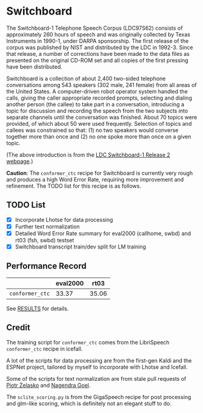 # Switchboard

The Switchboard-1 Telephone Speech Corpus (LDC97S62) consists of approximately 260 hours of speech and was originally collected by Texas Instruments in 1990-1, under DARPA sponsorship. The first release of the corpus was published by NIST and distributed by the LDC in 1992-3. Since that release, a number of corrections have been made to the data files as presented on the original CD-ROM set and all copies of the first pressing have been distributed.

Switchboard is a collection of about 2,400 two-sided telephone conversations among 543 speakers (302 male, 241 female) from all areas of the United States. A computer-driven robot operator system handled the calls, giving the caller appropriate recorded prompts, selecting and dialing another person (the callee) to take part in a conversation, introducing a topic for discussion and recording the speech from the two subjects into separate channels until the conversation was finished. About 70 topics were provided, of which about 50 were used frequently. Selection of topics and callees was constrained so that: (1) no two speakers would converse together more than once and (2) no one spoke more than once on a given topic.

(The above introduction is from the [LDC Switchboard-1 Release 2 webpage](https://catalog.ldc.upenn.edu/LDC97S62).)

**Caution**: The `conformer_ctc` recipe for Switchboard is currently very rough and produces a high Word Error Rate, requiring more improvement and refinement. The TODO list for this recipe is as follows.

## TODO List
- [x] Incorporate Lhotse for data processing
- [x] Further text normalization
- [x] Detailed Word Error Rate summary for eval2000 (callhome, swbd) and rt03 (fsh, swbd) testset
- [x] Switchboard transcript train/dev split for LM training

## Performance Record
|                                |  eval2000  |  rt03  |
|--------------------------------|------------|--------|
|         `conformer_ctc`        |    33.37   |  35.06 |

See [RESULTS](/egs/swbd/ASR/RESULTS.md) for details.

## Credit

The training script for `conformer_ctc` comes from the LibriSpeech `conformer_ctc` recipe in icefall.

A lot of the scripts for data processing are from the first-gen Kaldi and the ESPNet project, tailored by myself to incorporate with Lhotse and Icefall.

Some of the scripts for text normalization are from stale pull requests of [Piotr Żelasko](https://github.com/pzelasko) and [Nagendra Goel](https://github.com/ngoel17).

The `sclite_scoring.py` is from the GigaSpeech recipe for post processing and glm-like scoring, which is definitely not an elegant stuff to do.
